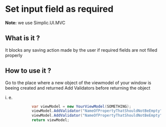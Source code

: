 # Set input field as required

**Note:** we use Simplic.UI.MVC

## What is it ?
It blocks any saving action made by the user if required fields are not filled properly

## How to use it ?
Go to the place where a new object of the viewmodel of your window is beeing created and returned
Add Validators before returning the object

i. e.

```csharp
            var viewModel = new YourViewModel(SOMETHING);
            viewModel.AddValidator("NameOfPropertyThatShouldNotBeEmpty", new PropertyGuidEmptyValidator()); //choose best fitting Validators
            viewModel.AddValidator("NameOfPropertyThatShouldNotBeEmpty", new PropertyNotNullValidator());
            return viewModel;
```
